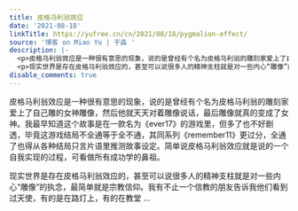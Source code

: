 ```yaml
---
title: 皮格马利翁效应
date: '2021-08-18'
linkTitle: https://yufree.cn/cn/2021/08/18/pygmalion-effect/
source: '博客 on Miao Yu | 于淼 '
description: |-
  <p>皮格马利翁效应是一种很有意思的现象，说的是曾经有个名为皮格马利翁的雕刻家爱上了自己雕的女神雕像，然后他就天天对着雕像说话，最后雕像就真的变成了女神。我最早知道这个故事是在一款名为《ever17》的游戏里，但多了也不好剧透，毕竟这游戏结局不全通等于全不通，其同系列《remember11》更过分，全通了也得从各种结局只言片语里推测故事设定。简单说皮格马利翁效应就是说的一个自我实现的过程，可看做所有成功学的鼻祖。</p>
  <p>现实世界是存在皮格马利翁效应的，甚至可以说很多人的精神支柱就是对一些内心“雕像”的执念，最简单就是宗教信仰。我有不止一个信教的朋友告诉我他们看到过天使，有的是在路灯上，有的在教堂 ...
disable_comments: true
---
```

<p>皮格马利翁效应是一种很有意思的现象，说的是曾经有个名为皮格马利翁的雕刻家爱上了自己雕的女神雕像，然后他就天天对着雕像说话，最后雕像就真的变成了女神。我最早知道这个故事是在一款名为《ever17》的游戏里，但多了也不好剧透，毕竟这游戏结局不全通等于全不通，其同系列《remember11》更过分，全通了也得从各种结局只言片语里推测故事设定。简单说皮格马利翁效应就是说的一个自我实现的过程，可看做所有成功学的鼻祖。</p>
<p>现实世界是存在皮格马利翁效应的，甚至可以说很多人的精神支柱就是对一些内心“雕像”的执念，最简单就是宗教信仰。我有不止一个信教的朋友告诉我他们看到过天使，有的是在路灯上，有的在教堂 ...